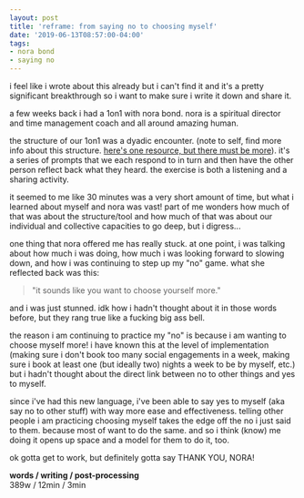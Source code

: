 ```yaml
---
layout: post
title: 'reframe: from saying no to choosing myself'
date: '2019-06-13T08:57:00-04:00'
tags:
- nora bond
- saying no
--- 
```


i feel like i wrote about this already but i can't find it and it's a pretty significant breakthrough so i want to make sure i write it down and share it. 

a few weeks back i had a 1on1 with nora bond. nora is a spiritual director and time management coach and all around amazing human. 

the structure of our 1on1 was a dyadic encounter. (note to self, find more info about this structure. [here's one resource, but there must be more](https://american.nslcleaders.org/2016/06/26/dyadic-encounter/)). it's a series of prompts that we each respond to in turn and then have the other person reflect back what they heard. the exercise is both a listening and a sharing activity. 

it seemed to me like 30 minutes was a very short amount of time, but what i learned about myself and nora was vast! part of me wonders how much of that was about the structure/tool and how much of that was about our individual and collective capacities to go deep, but i digress... 

one thing that nora offered me has really stuck. at one point, i was talking about how much i was doing, how much i was looking forward to slowing down, and how i was continuing to step up my "no" game. what she reflected back was this:

> "it sounds like you want to choose yourself more." 

and i was just stunned. idk how i hadn't thought about it in those words before, but they rang true like a fucking big ass bell. 

the reason i am continuing to practice my "no" is because i am wanting to choose myself more! i have known this at the level of implementation (making sure i don't book too many social engagements in a week, making sure i book at least one (but ideally two) nights a week to be by myself, etc.) but i hadn't thought about the direct link between no to other things and yes to myself. 

since i've had this new language, i've been able to say yes to myself (aka say no to other stuff) with way more ease and effectiveness. telling other people i am practicing choosing myself takes the edge off the no i just said to them. because most of want to do the same. and so i think (know) me doing it opens up space and a model for them to do it, too. 

ok gotta get to work, but definitely gotta say THANK YOU, NORA!

<!-- hyperlink bank -->


<!-- &#042; = asterisk -->
<!-- &#039; = single quote '-->

**words / writing / post-processing**  
389w / 12min / 3min